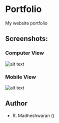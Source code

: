 # Portfolio

My website portfolio

## Screenshots:

### Computer View

![alt text]()

### Mobile View

![alt text]()

## Author

- R. Madheshwaran ()
